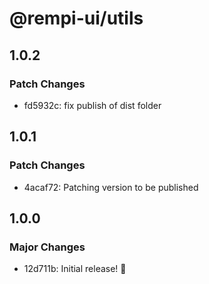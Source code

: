 # @rempi-ui/utils

## 1.0.2

### Patch Changes

- fd5932c: fix publish of dist folder

## 1.0.1

### Patch Changes

- 4acaf72: Patching version to be published

## 1.0.0

### Major Changes

- 12d711b: Initial release! 🎉
